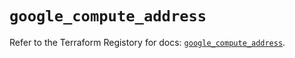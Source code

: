# `google_compute_address`

Refer to the Terraform Registory for docs: [`google_compute_address`](https://registry.terraform.io/providers/hashicorp/google-beta/5.21.0/docs/resources/google_compute_address).
